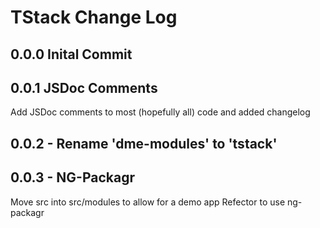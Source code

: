 # TStack Change Log

## 0.0.0 Inital Commit

## 0.0.1 JSDoc Comments

Add JSDoc comments to most (hopefully all) code and added changelog

## 0.0.2 - Rename 'dme-modules' to 'tstack'

## 0.0.3 - NG-Packagr

Move src into src/modules to allow for a demo app
Refector to use ng-packagr
